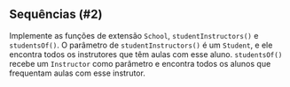 ## Sequências (#2)

Implemente as funções de extensão `School`, `studentInstructors()` e `studentsOf()`. O parâmetro de `studentInstructors()` é um `Student`, e ele encontra todos os instrutores que têm aulas com esse aluno. `studentsOf()` recebe um `Instructor` como parâmetro e encontra todos os alunos que frequentam aulas com esse instrutor.